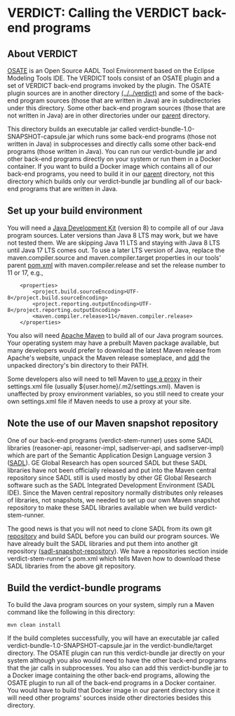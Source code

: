 # VERDICT: Calling the VERDICT back-end programs

## About VERDICT

[OSATE](https://osate.org/about-osate.html) is an Open Source AADL
Tool Environment based on the Eclipse Modeling Tools IDE.  The VERDICT
tools consist of an OSATE plugin and a set of VERDICT back-end
programs invoked by the plugin.  The OSATE plugin sources are in
another directory [(../../verdict)](../../verdict) and some of the
back-end program sources (those that are written in Java) are in
subdirectories under this directory.  Some other back-end program
sources (those that are not written in Java) are in other directories
under our [parent](../) directory.

This directory builds an executable jar called
verdict-bundle-1.0-SNAPSHOT-capsule.jar which runs some back-end
programs (those not written in Java) in subprocesses and directly
calls some other back-end programs (those written in Java).  You can
run our verdict-bundle jar and other back-end programs directly on
your system or run them in a Docker container.  If you want to build a
Docker image which contains all of our back-end programs, you need to
build it in our [parent](../) directory, not this directory which
builds only our verdict-bundle jar bundling all of our back-end
programs that are written in Java.

## Set up your build environment

You will need a [Java Development Kit](https://adoptopenjdk.net/)
(version 8) to compile all of our Java program sources.  Later
versions than Java 8 LTS may work, but we have not tested them.  We
are skipping Java 11 LTS and staying with Java 8 LTS until Java 17 LTS
comes out.  To use a later LTS version of Java, replace the
maven.compiler.source and maven.compiler.target properties in our
tools' parent [pom.xml](../../pom.xml) with maven.compiler.release and
set the release number to 11 or 17, e.g.,

```
    <properties>
        <project.build.sourceEncoding>UTF-8</project.build.sourceEncoding>
        <project.reporting.outputEncoding>UTF-8</project.reporting.outputEncoding>
        <maven.compiler.release>11</maven.compiler.release>
    </properties>
```

You also will need [Apache Maven](https://maven.apache.org) to build
all of our Java program sources.  Your operating system may have a
prebuilt Maven package available, but many developers would prefer to
download the latest Maven release from Apache's website, unpack the
Maven release someplace, and
[add](https://maven.apache.org/install.html) the unpacked directory's
bin directory to their PATH.

Some developers also will need to tell Maven to [use a
proxy](https://maven.apache.org/guides/mini/guide-proxies.html) in
their settings.xml file (usually ${user.home}/.m2/settings.xml).
Maven is unaffected by proxy environment variables, so you still need
to create your own settings.xml file if Maven needs to use a proxy at
your site.

## Note the use of our Maven snapshot repository

One of our back-end programs (verdict-stem-runner) uses some SADL
libraries (reasoner-api, reasoner-impl, sadlserver-api, and
sadlserver-impl) which are part of the Semantic Application Design
Language version 3 ([SADL](http://sadl.sourceforge.net/)).  GE Global
Research has open sourced SADL but these SADL libraries have not been
officially released and put into the Maven central repository since
SADL still is used mostly by other GE Global Research software such as
the SADL Integrated Development Environment (SADL IDE).  Since the
Maven central repository normally distributes only releases of
libraries, not snapshots, we needed to set up our own Maven snapshot
repository to make these SADL libraries available when we build
verdict-stem-runner.

The good news is that you will not need to clone SADL from its own git
[repository](https://github.com/crapo/sadlos2) and build SADL before
you can build our program sources.  We have already built the SADL
libraries and put them into another git repository
([sadl-snapshot-repository](https://github.com/ge-high-assurance/sadl-snapshot-repository)).
We have a repositories section inside verdict-stem-runner's pom.xml
which tells Maven how to download these SADL libraries from the above
git repository.

## Build the verdict-bundle programs

To build the Java program sources on your system, simply run a Maven
command like the following in this directory:

`mvn clean install`

If the build completes successfully, you will have an executable jar
called verdict-bundle-1.0-SNAPSHOT-capsule.jar in the
verdict-bundle/target directory.  The OSATE plugin can run this
verdict-bundle jar directly on your system although you also would
need to have the other back-end programs that the jar calls in
subprocesses.  You also can add this verdict-bundle jar to a Docker
image containing the other back-end programs, allowing the OSATE
plugin to run all of the back-end programs in a Docker container.  You
would have to build that Docker image in our parent directory since it
will need other programs' sources inside other directories besides
this directory.
